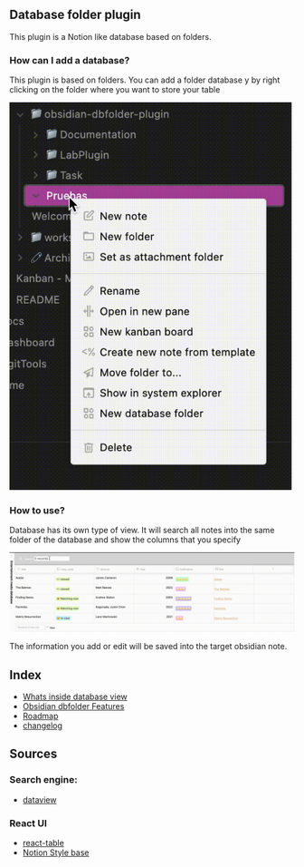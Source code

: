 ## Database folder plugin
This plugin is a Notion like database based on folders.
### How can I add a database?
This plugin is based on folders. You can add a folder database y by right clicking on the folder where you want to store your table

![AddDatabase.gif](docs/resources/AddDatabase.gif)

### How to use?
Database has its own type of view. It will search all notes into the same folder of the database and show the columns that you specify

![TablePresentation.gif](docs/resources/TablePresentation.gif)

The information you add or edit will be saved into the target obsidian note.

## Index
- [Whats inside database view](docs/docs/Whats%20inside%20database%20view.md)
- [Obsidian dbfolder Features](docs/docs/Obsidian%20dbfolder%20Features.md)
- [Roadmap](https://github.com/RafaelGB/obsidian-db-folder/projects/1)
- [changelog](docs/changelog.md)

## Sources
### Search engine:
- [dataview](https://github.com/blacksmithgu/obsidian-dataview)

### React UI
- [react-table](https://github.com/TanStack/react-table)
- [Notion Style base](https://github.com/archit-p/editable-react-table)
